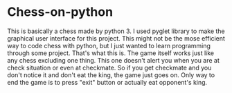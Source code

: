 # Chess-on-python
This is basically a chess made by python 3. I used pyglet library to make the graphical user interface for this project. This might not 
be the mose efficient way to code chess with python, but I just wanted to learn programming through some project. That's what this is.
The game itself works just like any chess excluding one thing. This one doesn't alert you when you are at check situation or even at 
checkmate. So if you get checkmate and you don't notice it and don't eat the king, the game just goes on. Only way to end the game is to
press "exit" button or actually eat opponent's king.
